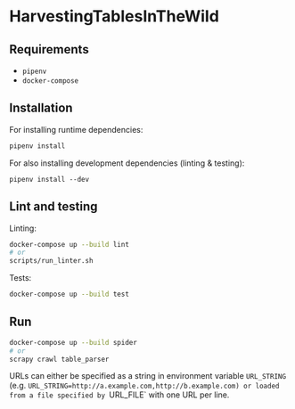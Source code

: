 # HarvestingTablesInTheWild

## Requirements

- `pipenv`
- `docker-compose`

## Installation

For installing runtime dependencies:
```bash
pipenv install
```

For also installing development dependencies (linting & testing):
```
pipenv install --dev
```

## Lint and testing

Linting:

```bash
docker-compose up --build lint
# or
scripts/run_linter.sh
```

Tests:

```bash
docker-compose up --build test
```

## Run

```bash
docker-compose up --build spider
# or
scrapy crawl table_parser
```

URLs can either be specified as a string in environment variable `URL_STRING` (e.g. `URL_STRING=http://a.example.com,http://b.example.com) or loaded from a file specified by `URL_FILE` with one URL per line.
